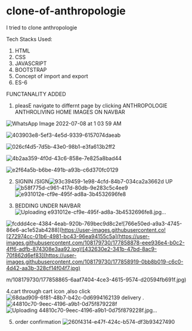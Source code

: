 # clone-of-anthropologie

I tried to clone anthropologie 

Tech Stacks Used:
1. HTML
2. CSS
3. JAVASCRIPT
4. BOOTSTRAP
5. Concept of import and export
6. ES-6

FUNCTANALITY ADDED

1.  pleasE  navigate to differnt page by clicking ANTHROPOLOGIE ANTHROLIVING HOME IMAGES ON NAVBAR 

![WhatsApp Image 2022-07-08 at 1 03 59 AM](https://user-images.githubusercontent.com/108179730/177857980-81fa1644-a150-43f7-ade0-966cbd9153e5.jpeg)

![403903e8-5ef3-4e5d-9339-6157074daeab](https://user-images.githubusercontent.com/108179730/177858248-dc8ed1a6-450d-4661-bdc8-360120ae7cef.jpg)

![026cf4d5-7d5b-43e0-98b1-e3fa613b2ff2](https://user-images.githubusercontent.com/108179730/177858401-d456b5fe-0da7-46a4-8f3a-28c144f8b75a.jpg)

![4b2aa359-4f0d-43c6-858e-7e825a8bad44](https://user-images.githubusercontent.com/108179730/177858426-a28f012c-4c1b-4f65-9257-860510ab0b23.jpg)

![e2f64a5b-b6be-491b-a93b-c6d370fc0129](https://user-images.githubusercontent.com/108179730/177858447-092d0dcc-e99d-4781-b664-4e6ed4f50524.jpg)


2. SIGNIN /SIGN![93c39459-1e98-4cfd-84b7-034ca2a3662d](https://user-images.githubusercontent.com/108179730/177858556-5fe30fec-3a5a-4472-b61e-e8cce28ef88b.jpg)
UP ![b58f775d-c961-417d-80db-9e283c5c4ee9](https://user-images.githubusercontent.com/108179730/177858623-1b30cfbf-8972-4784-89c3-9ddf37ebffab.jpg)
![e931012e-cf9e-495f-ad8a-3b4532696fe8](https://user-images.githubusercontent.com/108179730/177858779-a32538a9-d74c-484c-aed7-3e12a0214e2a.jpg)

3. BEDDING UNDER NAVBAR
![Uploading e931012e-cf9e-495f-ad8a-3b4532696fe8.jpg…]()

![fcddd4ce-4384-4eab-920b-769bec9d8c2e](https://user-images.githubusercontent.com/108179730/177858849-861b3e7d-6385-4361-8b11-e3f67d0d4174.jpg)![766e50ed-a9a3-4745-86e6-ac1e52ab4288](https://user-images.githubusercontent.co![272974cc-01b6-4981-bc43-96ea94155c5a](https://user-images.githubusercontent.com/108179730/177858878-eee936e4-b0c2-4ff6-adfb-874308e3aa92.jpg)![432630e2-341b-47bd-8ac9-70f862d6ef83](https://user-images.githubusercontent.com/108179730/177858919-0bb8b019-c6c0-4d42-aa3b-328cf14f04f7.jpg)



m/108179730/177858865-6aaf7404-4ce3-4615-9574-d20594fb691f.jpg)


4.cart through cart icon ,also click![68dad909-6f81-48b7-b42c-0d6994162139](https://user-images.githubusercontent.com/108179730/177859016-0db70734-e321-465b-96e1-f810719e467a.jpg)
 delivery .
![44810c70-9eec-4196-a9b1-0d75f879228f](https://user-images.githubusercontent.com/108179730/177859053-72ad6a57-849e-455a-b91f-ea9d4dd247d2.jpg)
![Uploading 44810c70-9eec-4196-a9b1-0d75f879228f.jpg…]()

5. order confirmation 
![260f4314-e47f-424c-b574-df3b93427490](https://user-images.githubusercontent.com/108179730/177859123-5e73e54d-c9b6-45d1-a43e-d7cee6428e65.jpg)




